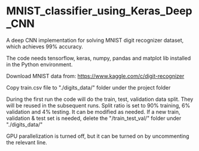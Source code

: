# MNIST_classifier_using_Keras_Deep_CNN
A deep CNN implementation for solving MNIST digit recognizer dataset, which achieves 99% accuracy.

The code needs tensorflow, keras, numpy, pandas and matplot lib installed in the Python environment.

Download MNIST data from: https://www.kaggle.com/c/digit-recognizer

Copy train.csv file to "./digits_data/" folder under the project folder

During the first run the code will do the train, test, validation data split. They will be reused in the subsequent runs.
Split ratio is set to 90% training, 6% validation and 4% testing. It can be modified as needed.
If a new train, validation & test set is needed, delete the "/train_test_val/" folder under "./digits_data/"

GPU parallelization is turned off, but it can be turned on by uncommenting the relevant line. 
